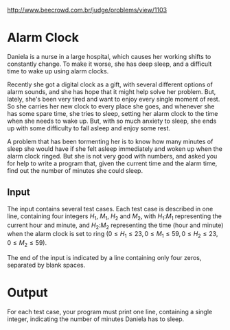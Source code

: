 http://www.beecrowd.com.br/judge/problems/view/1103

# Alarm Clock

Daniela is a nurse in a large hospital, which causes her working shifts
to constantly change. To make it  worse, she has deep sleep, and a difficult
time to wake up using alarm clocks.

Recently she got a digital clock as a gift, with several different options
of alarm sounds, and she has hope that it might help solve her problem.
But, lately, she's been very tired and want to enjoy every single moment
of rest. So she carries her new clock to every place she goes, and whenever
she has some spare time, she tries to sleep, setting her alarm clock to the
time when she needs to wake up. But, with so much anxiety to sleep, she ends
up with some difficulty to fall asleep and enjoy some rest.

A problem that has been tormenting her is to know how many minutes of sleep
she would have if she felt asleep immediately and woken up when the alarm
clock ringed. But she is not very good with numbers, and asked you for help
to write a program that, given the current time and the alarm time, find out
the number of minutes she could sleep.

## Input

The input contains several test cases. Each test case is described
in one line, containing four integers $H_1$, $M_1$, $H_2$ and $M_2$,
with $H_1$:$M_1$ representing the current hour and minute, and $H_2$:$M_2$
representing the time (hour and minute) when the alarm clock is set to ring
($0 \leq H_1 \leq 23, 0 \leq M_1 \leq 59, 0 \leq H_2 \leq 23, 0 \leq M_2 \leq 59$).

The end of the input is indicated by a line containing only
four zeros, separated by blank spaces.

# Output

For each test case, your program must print one line, containing
a single integer, indicating the number of minutes Daniela has to sleep.
